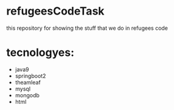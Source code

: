 # refugeesCodeTask
this repository for showing the stuff that we do in refugees code 
# tecnologyes:
<ul>
<li>java9
<li>springboot2
<li>theamleaf 
<li>mysql
 <li> mongodb
  <li> html
</ul>
